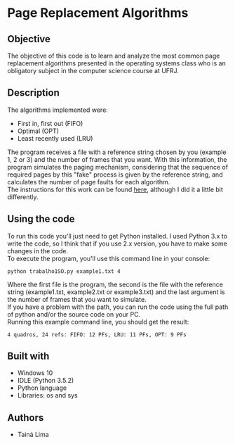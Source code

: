 
# Page Replacement Algorithms

## Objective
The objective of this code is to learn and analyze the most common page replacement algorithms presented in the operating systems class who is an obligatory subject in the computer science course at UFRJ.

## Description
The algorithms implemented were: 
- First in, first out (FIFO)
- Optimal (OPT)
- Least recently used (LRU)

The program receives a file with a reference string chosen by you (example 1, 2 or 3) and the number of frames that you want. With this information, the program simulates the paging mechanism, considering that the sequence of required pages by this "fake" process is given by the reference string, and calculates the number of page faults for each algorithm. <br>
The instructions for this work can be found [here](http://wiki.inf.ufpr.br/maziero/doku.php?id=so:algoritmos_de_substituicao_de_paginas), although I did it a little bit differently.

## Using the code
To run this code you'll just need to get Python installed. I used Python 3.x to write the code, so I think that if you use 2.x version, you have to make some changes in the code.<br>
To execute the program, you'll use this command line in your console:
```
python trabalho1SO.py example1.txt 4
```
Where the first file is the program, the second is the file with the reference string (example1.txt, example2.txt or example3.txt) and the last argument is the number of frames that you want to simulate. <br>
If you have a problem with the path, you can run the code using the full path of python and/or the source code on your PC.<br>
Running this example command line, you should get the result:
```
4 quadros, 24 refs: FIFO: 12 PFs, LRU: 11 PFs, OPT: 9 PFs
```
## Built with
- Windows 10 
- IDLE (Python 3.5.2)
- Python language
- Libraries: os and sys

## Authors
- Tainá Lima
